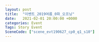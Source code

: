 ```yaml
---
layout: post
title:  "이벤트_2019여름_0화_오프닝"
date:   2021-02-01 20:00:00 +0000
categories: Event
Tags: Story Event
SceneCode: ["scene_evt190627_cp0_q1_s10"]
---
```

